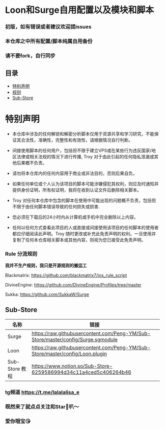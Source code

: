# Loon和Surge自用配置以及模块和脚本
### 初版，如有错误或者建议欢迎提issues
### 本仓库之中所有配置/脚本纯属自用备份
### 请不要fork，自行同步
## 目录
* [特别声明](#特别声明)
* [规则](#Rule分流规则)
* [Sub-Store](#sub-store)
# 特别声明
- 本仓库中涉及的任何解锁和解密分析脚本仅用于资源共享和学习研究，不能保证其合法性，准确性，完整性和有效性，请根据情况自行判断。

- 间接使用脚本的任何用户，包括但不限于建立VPS或在某些行为违反国家/地区法律或相关法规的情况下进行传播, Troy 对于由此引起的任何隐私泄漏或其他后果概不负责。

- 请勿将本仓库内的任何内容用于商业或非法目的，否则后果自负。

- 如果任何单位或个人认为该项目的脚本可能涉嫌侵犯其权利，则应及时通知并提供身份证明，所有权证明，我将在收到认证文件后删除相关脚本。

- Troy 对任何本仓库中包含的脚本在使用中可能出现的问题概不负责，包括但不限于由任何脚本错误导致的任何损失或损害.

- 您必须在下载后的24小时内从计算机或手机中完全删除以上内容。

- 任何以任何方式查看此项目的人或直接或间接使用该项目的任何脚本的使用者都应仔细阅读此声明。Troy 随时更改或补充此免责声明的权利。一旦使用并复制了任何本仓库相关脚本或其他内容，则视为您已接受此免责声明。

### Rule 分流规则

**我并不生产规则，我只是开源规则的搬运工**

Blackmatrix:
https://github.com/blackmatrix7/ios_rule_script

DivineEngine:
https://github.com/DivineEngine/Profiles/tree/master

Sukka:
https://github.com/SukkaW/Surge

## Sub-Store

| 名称                           | 链接                                                         |
| ------------------------------ | ------------------------------------------------------------ |
| Surge                          | https://raw.githubusercontent.com/Peng-YM/Sub-Store/master/config/Surge.sgmodule |
| Loon                           | https://raw.githubusercontent.com/Peng-YM/Sub-Store/master/config/Loon.plugin |
| Sub-Store 教程                 | https://www.notion.so/Sub-Store-6259586994d34c11a4ced5c406264b46 |

### tg频道 https://t.me/lalalalisa_e
### 既然来了就点点关注和Star🌟叭～
### 爱你哦宝😘
